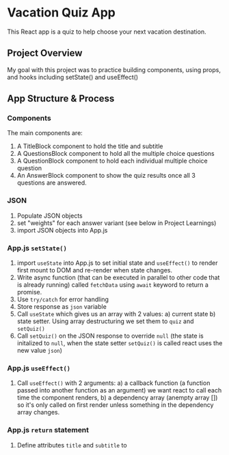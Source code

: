 # Vacation Quiz App

This React app is a quiz to help choose your next vacation destination. 


## Project Overview

My goal with this project was to practice building components, using props, and hooks including setState() and useEffect()


## App Structure & Process

### Components
The main components are: 
1. A TitleBlock component to hold the title and subtitle
2. A QuestionsBlock component to hold all the multiple choice questions
3. A QuestionBlock component to hold each individual multiple choice question 
3. An AnswerBlock component to show the quiz results once all 3 questions are answered.

### JSON
1. Populate JSON objects 
2. set "weights" for each answer variant (see below in Project Learnings)  
3. import JSON objects into App.js 

### App.js `setState()`
1. import `useState` into App.js to set initial state and `useEffect()` to render first mount to DOM and re-render when state changes. 
2. Write async function (that can be executed in parallel to other code that is already running) called `fetchData` using `await` keyword to return a promise.
3. Use `try/catch` for error handling
4. Store response as `json` variable
5. Call `useState` which gives us an array with 2 values: a) current state b) state setter. Using array destructuring we set them to `quiz` and `setQuiz()`
6. Call `setQuiz()` on the JSON response to override `null` (the state is initalized to `null`, when the state setter `setQuiz()` is called react uses the new value `json`)

### App.js `useEffect()`
1. Call `useEffect()` with 2 arguments: 
    a) a callback function (a function passed into another function as an argument) we want react to call each time the component renders, 
    b) a dependency array (anempty array []) so it's only called on first render unless something in the dependency array changes.

### App.js `return` statement
1. Define attributes `title` and `subtitle` to <Title/> component element as JSX
2. Use optional chaining so if `quiz` doesn't evaluate it returns undefined (see Project Learnings)
2. Map `quiz.content` (if `quiz` exists) array to render data to <QuestionBlocks/> and define `key` and `quizItem` attributes 
3. `key` keeps track of the order of items when mapped and between renders

### TitleBlock
1. Pass destrictured `props` of `{title, subtitle}` into `Title` component 
2. Return a <div> with an <h1> element of `{title}` and a <p> elents of `{subtitle}` 

### QuestionsBlock
1. Pass `props` `{quizItem}` into `QuestionsBlock` component 
Return a <div> with an <h1> element of `{quizItem.text}` to display multiple choice question titles.
2. Map `quizItem.question` to display each indivdual multiple choice question in imported <QuestionBlock/>
3. Add `key`, `question`, and `id` attributes to  <QuestionBlock/>

### QuestionBlock
1. Pass destructured `props` `{id, question}` into `QuestionBlock` component 
2. Return <button> element containing clickable image `{question.image}`, text `{question.text}`,and linked image credit `{question.credit}`
3. set `tabIndex` to `"-1"` in <a> element so user can't tab inside of button 

### QuizContext
#### Part 1 - App.js
1. Import `{ createContext }` to `QuizContext` provider component to pass answer object (including `answers`and `setAnswers`) down the chain so it is accessible to all children
2. Import `{ QuizContext }` into `App.js`
3. Call `useState()` hook to set `{answers, setAnswers}`
4. Wrap `App.js` `return` statement in <QuizContext.Provider> to pass down `answers` and `setAnswers()` as props to all children
#### Part 2 - QuestionBlock.js
1. Import `{ QuizContext }` into `QuestionBlock.jsx` to pass in `setAnswers` for `onClick` attribute
2. Destructure `QuizContext` with `useEffect()` hook (`useContext()`) to pull out `setAnswers()`
3. `onClick` `setAnswers()` is called and the new answer is added to existing `answers` object with an id
### Part 3 - App.js `useEffect()`
1. `answers` is passed to `App.js` by `QuizContext` for use in the `useEffect()` hook 
2. Call `useEffect()` hook to `setTravelSuggestion` adn re-run when values in `quiz` or `answers` objects change

?????

3. If `quiz` does not exist, return
4. Once `quiz` exists 


### useEffect() hook in App.js

3. set variables to see when all 3 multiple choice questions have been answered:  
//map content array for id's
    const questionIds = quiz.content.map((item) => item.id);
    //Object.keys converts answers object to an array
    //if length is greater than or equal to questionIds length set 
    const hasCompleted = Object.keys(answers).length >= questionIds.length;
4. Now that we have confrimed all answers are in the object we can calculate weighted answers to return final travel recommendation
5. //set State for scoredSuggestions
  const [travelSuggestion, setTravelSuggestion] = useState(null);
6. Add weights to JSON to dteremine answer in scalable way (instead of listing 60 combinations)
7. ......

### AnswerBlock

in app.js  if travelSuggestion is false (no travelSuggestion set) don't show AnswerBlock 


## Project Learnings

### Importing JSON objects into App.js

This was my first experience with importing a JSON file into App.js. Here's how I did it: 

add script to pakcage.json "start:backend": "npx json-server --watch db.json --port 8000" then run command $npm i json-server
put JSON object as value on new object with teh key: "quiz"
run command $npm run start:backend
can now view JSON at http://localhost:8000/quiz

I understand it should also work in the public folder, however,this isn't ideal for production builds. 

### Learning Optional Chaining `(?.)`

I initially didn't include the optional chaining operator and my code was throwing errors when I tried to `.map()` `quiz` before the promise returned.

I learned that I needed to specify conditional (`quiz &&`) so that it is only mapping when the quiz promise is returned from the async function. Before it returns the function will now evaluate to `undefined` instead of throwing an error. 

A benefit of optional chaining, is reduces the number of if statements we need. 

reference: https://developer.mozilla.org/en-US/docs/Web/JavaScript/Reference/Operators/Optional_chaining

### Learning `CreateContext` 
(reference https://www.w3schools.com/react/react_usecontext.asp)
allows us to pass down and use data in any component without using props. Providing component (provider) passes variable (answers-- an empty array) down the chain so it is accessible to all children

### Learning about weighted JSON objects 

## Conclusion ???


## What's Next
1. Make site responsive 
2. Disable question after selection
3. Additional styling


